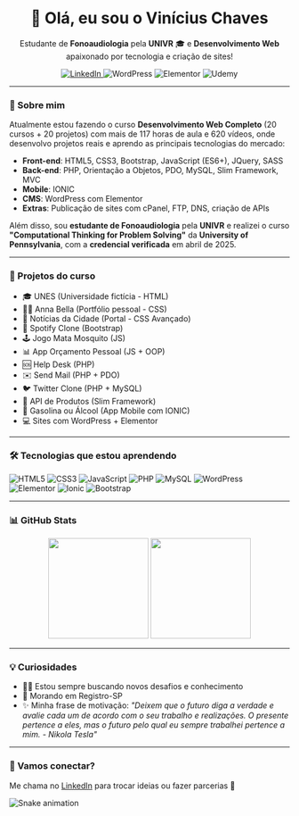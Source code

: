 <h1 align="center">👋 Olá, eu sou o Vinícius Chaves</h1>

<p align="center">
  Estudante de <strong>Fonoaudiologia</strong> pela <strong>UNIVR</strong> 🎓 e <strong>Desenvolvimento Web</strong> apaixonado por tecnologia e criação de sites!
</p>

<p align="center">
  <a href="https://www.linkedin.com/in/vin%C3%ADcius-ribeiro-chaves-06131b2a3/" target="_blank">
    <img src="https://img.shields.io/badge/LinkedIn-blue?style=for-the-badge&logo=linkedin" alt="LinkedIn" />
  </a>
  <img src="https://img.shields.io/badge/WordPress-E34F26?style=for-the-badge&logo=wordpress&logoColor=white" alt="WordPress" />
  <img src="https://img.shields.io/badge/Elementor-92003B?style=for-the-badge&logo=elementor&logoColor=white" alt="Elementor" />
  <img src="https://img.shields.io/badge/Estudando-Udemy-EC5252?style=for-the-badge&logo=udemy&logoColor=white" alt="Udemy" />
</p>

---

### 🚀 Sobre mim

Atualmente estou fazendo o curso **Desenvolvimento Web Completo** (20 cursos + 20 projetos) com mais de 117 horas de aula e 620 vídeos, onde desenvolvo projetos reais e aprendo as principais tecnologias do mercado:

- **Front-end**: HTML5, CSS3, Bootstrap, JavaScript (ES6+), JQuery, SASS
- **Back-end**: PHP, Orientação a Objetos, PDO, MySQL, Slim Framework, MVC
- **Mobile**: IONIC
- **CMS**: WordPress com Elementor
- **Extras**: Publicação de sites com cPanel, FTP, DNS, criação de APIs

Além disso, sou **estudante de Fonoaudiologia** pela **UNIVR** e realizei o curso **"Computational Thinking for Problem Solving"** da **University of Pennsylvania**, com a **credencial verificada** em abril de 2025.

---

### 💼 Projetos do curso

- 🎓 UNES (Universidade fictícia - HTML)
- 👩‍💼 Anna Bella (Portfólio pessoal - CSS)
- 📰 Notícias da Cidade (Portal - CSS Avançado)
- 📱 Spotify Clone (Bootstrap)
- 🕹️ Jogo Mata Mosquito (JS)
- 📊 App Orçamento Pessoal (JS + OOP)
- 🆘 Help Desk (PHP)
- ✉️ Send Mail (PHP + PDO)
- 🐦 Twitter Clone (PHP + MySQL)
- 🧪 API de Produtos (Slim Framework)
- 🧠 Gasolina ou Álcool (App Mobile com IONIC)
- 💻 Sites com WordPress + Elementor

---

### 🛠️ Tecnologias que estou aprendendo

![HTML5](https://img.shields.io/badge/HTML5-E34F26?style=flat&logo=html5&logoColor=white)
![CSS3](https://img.shields.io/badge/CSS3-1572B6?style=flat&logo=css3&logoColor=white)
![JavaScript](https://img.shields.io/badge/JavaScript-F7DF1E?style=flat&logo=javascript&logoColor=black)
![PHP](https://img.shields.io/badge/PHP-777BB4?style=flat&logo=php&logoColor=white)
![MySQL](https://img.shields.io/badge/MySQL-4479A1?style=flat&logo=mysql&logoColor=white)
![WordPress](https://img.shields.io/badge/WordPress-21759B?style=flat&logo=wordpress&logoColor=white)
![Elementor](https://img.shields.io/badge/Elementor-92003B?style=flat&logo=elementor&logoColor=white)
![Ionic](https://img.shields.io/badge/Ionic-3880FF?style=flat&logo=ionic&logoColor=white)
![Bootstrap](https://img.shields.io/badge/Bootstrap-563D7C?style=flat&logo=bootstrap&logoColor=white)

---

### 📊 GitHub Stats

<p align="center">
  <img height="180em" src="https://github-readme-stats.vercel.app/api?username=vinichaves&show_icons=true&theme=dracula" />
  <img height="180em" src="https://github-readme-stats.vercel.app/api/top-langs/?username=vinichaves&layout=compact&theme=dracula" />
</p>

---

### 💡 Curiosidades

- 👨‍💻 Estou sempre buscando novos desafios e conhecimento
- 📍 Morando em Registro-SP
- ✨ Minha frase de motivação: *"Deixem que o futuro diga a verdade e avalie cada um de acordo com o seu trabalho e realizações. O presente pertence a eles, mas o futuro pelo qual eu sempre trabalhei pertence a mim. - Nikola Tesla"*

---

### 🤝 Vamos conectar?

Me chama no [LinkedIn](https://www.linkedin.com/in/vin%C3%ADcius-ribeiro-chaves-06131b2a3/) para trocar ideias ou fazer parcerias 👋

![Snake animation](https://github.com/SEU_USUARIO/SEU_USUARIO/blob/output/github-snake.svg)

